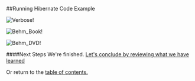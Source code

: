 ##Running Hibernate Code Example

![Verbose!](https://github.com/trekbaum/present/blob/master/orm/resourses/verbose.png "Verbose")

![Behm_Book!](https://github.com/trekbaum/present/blob/master/orm/resourses/behm_book.png "Behm_Book")

![Behm_DVD!](https://github.com/trekbaum/present/blob/master/orm/resourses/behm_dvd.png "Behm_DVD")

####Next Steps
We're finished. [Let's conclude by reviewing what we have learned](https://github.com/trekbaum/present/blob/master/orm/conclusion.md)

Or return to the [table of contents.](https://github.com/trekbaum/present/blob/master/orm/README.md)
